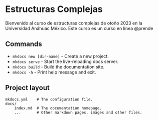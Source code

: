 # Estructuras Complejas

Bienvenido al curso de estructuras complejas de otoño 2023 en la Universidad Anáhuac México.
Este curso es un curso en línea @prende 

## Commands

* `mkdocs new [dir-name]` - Create a new project.
* `mkdocs serve` - Start the live-reloading docs server.
* `mkdocs build` - Build the documentation site.
* `mkdocs -h` - Print help message and exit.

## Project layout

    mkdocs.yml    # The configuration file.
    docs/
        index.md  # The documentation homepage.
        ...       # Other markdown pages, images and other files.
